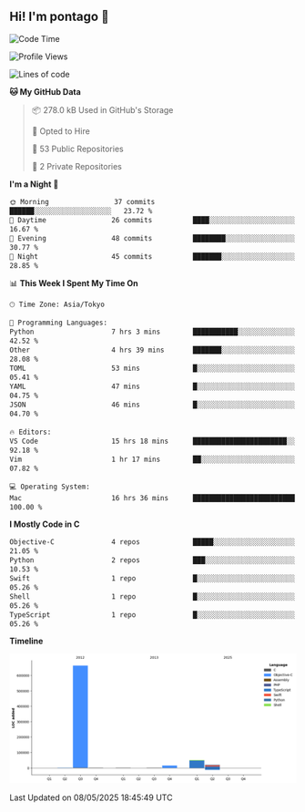 ## Hi! I'm pontago 👋

<!--START_SECTION:waka-->
![Code Time](http://img.shields.io/badge/Code%20Time-184%20hrs%2036%20mins-blue)

![Profile Views](http://img.shields.io/badge/Profile%20Views-2-blue)

![Lines of code](https://img.shields.io/badge/From%20Hello%20World%20I%27ve%20Written-750.8%20thousand%20lines%20of%20code-blue)

**🐱 My GitHub Data** 

> 📦 278.0 kB Used in GitHub's Storage 
 > 
> 💼 Opted to Hire
 > 
> 📜 53 Public Repositories 
 > 
> 🔑 2 Private Repositories 
 > 
**I'm a Night 🦉** 

```text
🌞 Morning                37 commits          ██████░░░░░░░░░░░░░░░░░░░   23.72 % 
🌆 Daytime                26 commits          ████░░░░░░░░░░░░░░░░░░░░░   16.67 % 
🌃 Evening                48 commits          ████████░░░░░░░░░░░░░░░░░   30.77 % 
🌙 Night                  45 commits          ███████░░░░░░░░░░░░░░░░░░   28.85 % 
```


📊 **This Week I Spent My Time On** 

```text
🕑︎ Time Zone: Asia/Tokyo

💬 Programming Languages: 
Python                   7 hrs 3 mins        ███████████░░░░░░░░░░░░░░   42.52 % 
Other                    4 hrs 39 mins       ███████░░░░░░░░░░░░░░░░░░   28.08 % 
TOML                     53 mins             █░░░░░░░░░░░░░░░░░░░░░░░░   05.41 % 
YAML                     47 mins             █░░░░░░░░░░░░░░░░░░░░░░░░   04.75 % 
JSON                     46 mins             █░░░░░░░░░░░░░░░░░░░░░░░░   04.70 % 

🔥 Editors: 
VS Code                  15 hrs 18 mins      ███████████████████████░░   92.18 % 
Vim                      1 hr 17 mins        ██░░░░░░░░░░░░░░░░░░░░░░░   07.82 % 

💻 Operating System: 
Mac                      16 hrs 36 mins      █████████████████████████   100.00 % 
```

**I Mostly Code in C** 

```text
Objective-C              4 repos             █████░░░░░░░░░░░░░░░░░░░░   21.05 % 
Python                   2 repos             ███░░░░░░░░░░░░░░░░░░░░░░   10.53 % 
Swift                    1 repo              █░░░░░░░░░░░░░░░░░░░░░░░░   05.26 % 
Shell                    1 repo              █░░░░░░░░░░░░░░░░░░░░░░░░   05.26 % 
TypeScript               1 repo              █░░░░░░░░░░░░░░░░░░░░░░░░   05.26 % 
```



**Timeline**

![Lines of Code chart](https://raw.githubusercontent.com/pontago/pontago/main/assets/bar_graph.png)


 Last Updated on 08/05/2025 18:45:49 UTC
<!--END_SECTION:waka-->
